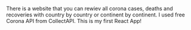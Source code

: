 There is a website that you can rewiev all corona cases, deaths and recoveries with country by country or continent by continent. I used free Corona API from CollectAPI. This is my first React App!
